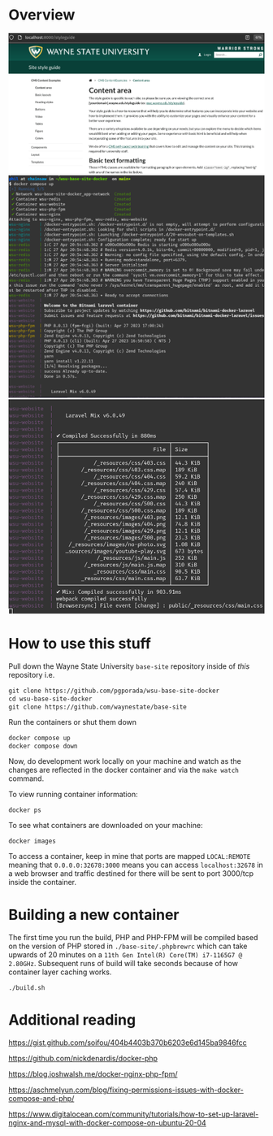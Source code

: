 # Overview

![base working in containers](./imgs/base1.png)
![starting containers](./imgs/docker1.png)
![frontend magic stuff](./imgs/docker2.png)

# How to use this stuff
Pull down the Wayne State University `base-site` repository inside of _this_ repository i.e.
```
git clone https://github.com/pgporada/wsu-base-site-docker
cd wsu-base-site-docker
git clone https://github.com/waynestate/base-site
```

Run the containers or shut them down
```
docker compose up
docker compose down
```

Now, do development work locally on your machine and watch as the changes are reflected in the docker container and via the `make watch` command.

To view running container information:
```
docker ps
```

To see what containers are downloaded on your machine:
```
docker images
```

To access a container, keep in mine that ports are mapped `LOCAL:REMOTE` meaning that `0.0.0.0:32678:3000` means you can access `localhost:32678` in a web browser and traffic destined for there will be sent to port 3000/tcp inside the container.

# Building a new container
The first time you run the build, PHP and PHP-FPM will be compiled based on the version of PHP stored in `./base-site/.phpbrewrc` which can take upwards of 20 minutes on a `11th Gen Intel(R) Core(TM) i7-1165G7 @ 2.80GHz`. Subsequent runs of build will take seconds because of how container layer caching works.
```
./build.sh
```

# Additional reading
https://gist.github.com/soifou/404b4403b370b6203e6d145ba9846fcc

https://github.com/nickdenardis/docker-php

https://blog.joshwalsh.me/docker-nginx-php-fpm/

https://aschmelyun.com/blog/fixing-permissions-issues-with-docker-compose-and-php/

https://www.digitalocean.com/community/tutorials/how-to-set-up-laravel-nginx-and-mysql-with-docker-compose-on-ubuntu-20-04
